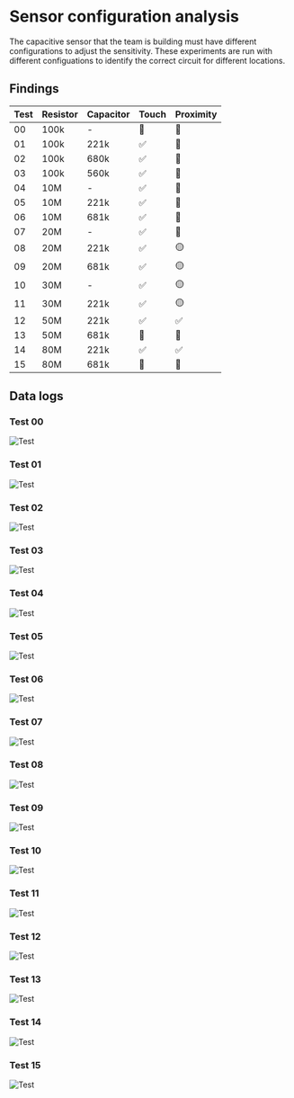 # Sensor configuration analysis

The capacitive sensor that the team is building must have different configurations to adjust the sensitivity. These experiments are run with different configuations to identify the correct circuit for different locations.

## Findings

| Test | Resistor | Capacitor | Touch | Proximity |
| ---- | -------- | --------- | ----- | --------- |
| 00   | 100k     | -         | 🚫    | 🚫        |
| 01   | 100k     | 221k      | ✅    | 🚫        |
| 02   | 100k     | 680k      | ✅    | 🚫        |
| 03   | 100k     | 560k      | ✅    | 🚫        |
| 04   | 10M      | -         | ✅    | 🚫        |
| 05   | 10M      | 221k      | ✅    | 🚫        |
| 06   | 10M      | 681k      | ✅    | 🚫        |
| 07   | 20M      | -         | ✅    | 🚫        |
| 08   | 20M      | 221k      | ✅    | 🟡        |
| 09   | 20M      | 681k      | ✅    | 🟡        |
| 10   | 30M      | -         | ✅    | 🟡        |
| 11   | 30M      | 221k      | ✅    | 🟡        |
| 12   | 50M      | 221k      | ✅    | ✅        |
| 13   | 50M      | 681k      | 🚫    | 🚫        |
| 14   | 80M      | 221k      | ✅    | ✅        |
| 15   | 80M      | 681k      | 🚫    | 🚫        |

## Data logs
### Test 00
![Test](./Diagrams/TEST00.CSV.png)

### Test 01
![Test](./Diagrams/TEST01.CSV.png)

### Test 02
![Test](./Diagrams/TEST02.CSV.png)

### Test 03
![Test](./Diagrams/TEST03.CSV.png)

### Test 04
![Test](./Diagrams/TEST04.CSV.png)

### Test 05
![Test](./Diagrams/TEST05.CSV.png)

### Test 06
![Test](./Diagrams/TEST06.CSV.png)

### Test 07
![Test](./Diagrams/TEST07.CSV.png)

### Test 08
![Test](./Diagrams/TEST08.CSV.png)

### Test 09
![Test](./Diagrams/TEST09.CSV.png)

### Test 10
![Test](./Diagrams/TEST10.CSV.png)

### Test 11
![Test](./Diagrams/TEST11.CSV.png)

### Test 12
![Test](./Diagrams/TEST12.CSV.png)

### Test 13
![Test](./Diagrams/TEST13.CSV.png)

### Test 14
![Test](./Diagrams/TEST14.CSV.png)

### Test 15
![Test](./Diagrams/TEST15.CSV.png)
